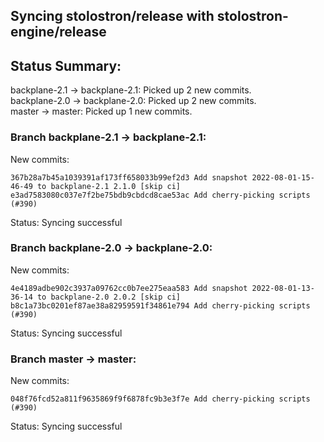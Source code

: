 ## Syncing stolostron/release with stolostron-engine/release

## Status Summary:

backplane-2.1 -> backplane-2.1: Picked up 2 new commits.  
backplane-2.0 -> backplane-2.0: Picked up 2 new commits.  
master -> master: Picked up 1 new commits.  

### Branch backplane-2.1 -> backplane-2.1:

New commits:

```
367b28a7b45a1039391af173ff658033b99ef2d3 Add snapshot 2022-08-01-15-46-49 to backplane-2.1 2.1.0 [skip ci]
e3ad7583080c037e7f2be75bdb9cbdcd8cae53ac Add cherry-picking scripts (#390)
```

Status: Syncing successful

### Branch backplane-2.0 -> backplane-2.0:

New commits:

```
4e4189adbe902c3937a09762cc0b7ee275eaa583 Add snapshot 2022-08-01-13-36-14 to backplane-2.0 2.0.2 [skip ci]
b8c1a73bc0201ef87ae38a82959591f34861e794 Add cherry-picking scripts (#390)
```

Status: Syncing successful

### Branch master -> master:

New commits:

```
048f76fcd52a811f9635869f9f6878fc9b3e3f7e Add cherry-picking scripts (#390)
```

Status: Syncing successful
